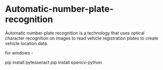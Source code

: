 # Automatic-number-plate-recognition
Automatic number-plate recognition is a technology that uses optical character recognition on images to read vehicle registration plates to create vehicle location data. 

for windows - 

pip install pytesseract
pip install opencv-python
